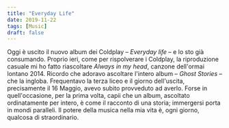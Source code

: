 ```yaml
---
title: "Everyday Life"
date: 2019-11-22
tags: [Music]
draft: false
---
```

Oggi è uscito il nuovo album dei Coldplay – _Everyday life_ – e lo sto già consumando. Proprio ieri, come per rispolverare i Coldplay, la riproduzione casuale mi ho fatto riascoltare _Always in my head_, canzone dell'ormai lontano 2014. Ricordo che adoravo ascoltare l'intero album – _Ghost Stories_ – che la ingloba. Frequentavo la terza liceo e il giorno dell'uscita, precisamente il 16 Maggio, avevo subito provveduto ad averlo. Forse in quell'occasione, per la prima volta, capii che un album, ascoltato ordinatamente per intero, è come il racconto di una storia; immergersi porta in mondi paralleli. Il potere della musica nella mia vita è, ogni giorno, qualcosa di straordinario.
